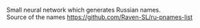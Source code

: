Small neural network which generates Russian names.\
Source of the names https://github.com/Raven-SL/ru-pnames-list
